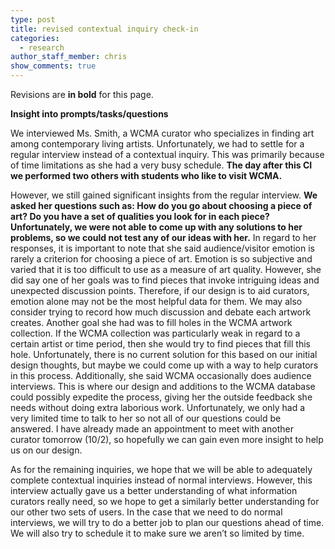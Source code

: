 ```yaml
---
type: post
title: revised contextual inquiry check-in
categories:
  - research
author_staff_member: chris
show_comments: true
---
```

Revisions are **in bold** for this page. 

**Insight into prompts/tasks/questions** 


We interviewed Ms. Smith, a WCMA curator who specializes in finding art among contemporary living artists. Unfortunately, we had to settle for a regular interview instead of a contextual inquiry. This was primarily because of time limitations as she had a very busy schedule. **The day after this CI we performed two others with students who like to visit WCMA.**

However, we still gained significant insights from the regular interview. **We asked her questions such as: How do you go about choosing a piece of art? Do you have a set of qualities you look for in each piece? Unfortunately, we were not able to come up with any solutions to her problems, so we could not test any of our ideas with her.** In regard to her responses, it is important to note that she said audience/visitor emotion is rarely a criterion for choosing a piece of art. Emotion is so subjective and varied that it is too difficult to use as a measure of art quality. However, she did say one of her goals was to find pieces that invoke intriguing ideas and unexpected discussion points. Therefore, if our design is to aid curators, emotion alone may not be the most helpful data for them. We may also consider trying to record how much discussion and debate each artwork creates. Another goal she had was to fill holes in the WCMA artwork collection. If the WCMA collection was particularly weak in regard to a certain artist or time period, then she would try to find pieces that fill this hole. Unfortunately, there is no current solution for this based on our initial design thoughts, but maybe we could come up with a way to help curators in this process. Additionally, she said WCMA occasionally does audience interviews. This is where our design and additions to the WCMA database could possibly expedite the process, giving her the outside feedback she needs without doing extra laborious work. Unfortunately, we only had a very limited time to talk to her so not all of our questions could be answered. I have already made an appointment to meet with another curator tomorrow (10/2), so hopefully we can gain even more insight to help us on our design.

As for the remaining inquiries, we hope that we will be able to adequately complete contextual inquiries instead of normal interviews. However, this interview actually gave us a better understanding of what information curators really need, so we hope to get a similarly better understanding for our other two sets of users. In the case that we need to do normal interviews, we will try to do a better job to plan our questions ahead of time. We will also try to schedule it to make sure we aren’t so limited by time.
